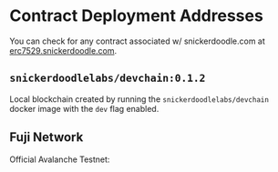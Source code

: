 # Contract Deployment Addresses

You can check for any contract associated w/ snickerdoodle.com at [erc7529.snickerdoodle.com](https://erc7529.snickerdoodle.com/).

## `snickerdoodlelabs/devchain:0.1.2`

Local blockchain created by running the `snickerdoodlelabs/devchain` docker image with the `dev` flag enabled.

## Fuji Network

Official Avalanche Testnet:
